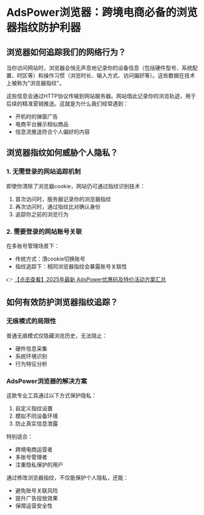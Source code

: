 # AdsPower浏览器：跨境电商必备的浏览器指纹防护利器

## 浏览器如何追踪我们的网络行为？

当你访问网站时，浏览器会悄无声息地记录你的设备信息（包括硬件型号、系统配置、时区等）和操作习惯（浏览时长、输入方式、访问偏好等）。这些数据在技术上被称为"浏览器指纹"。

这些信息会通过HTTP协议传输到网站服务器。网站借此记录你的浏览轨迹，用于后续的精准营销推送。这就是为什么我们经常遇到：
- 开机时的弹窗广告
- 电商平台展示相似商品
- 信息流推送符合个人偏好的内容

## 浏览器指纹如何威胁个人隐私？

### 1. 无需登录的网站追踪机制

即使你清除了浏览器cookie，网站仍可通过指纹识别技术：
1. 首次访问时，服务器记录你的浏览器指纹
2. 再次访问时，通过指纹比对确认身份
3. 追踪你之前的浏览行为

### 2. 需要登录的网站账号关联

在多账号管理场景下：
- 传统方式：清cookie切换账号
- 指纹追踪下：相同浏览器指纹会暴露账号关联性

👉 [【点击查看】2025年最新 AdsPower优惠码及特价活动方案汇总](https://bit.ly/adspower_free)

## 如何有效防护浏览器指纹追踪？

### 无痕模式的局限性

普通无痕模式仅隐藏浏览历史，无法阻止：
- 硬件信息采集
- 系统环境识别
- 行为特征分析

### AdsPower浏览器的解决方案

这款专业工具通过以下方式保护隐私：
1. 自定义指纹设置
2. 模拟不同设备环境
3. 防止真实信息泄露

特别适合：
- 跨境电商运营者
- 多账号管理者
- 注重隐私保护的用户

通过修改浏览器指纹，不仅能保护个人隐私，还能：
- 避免账号关联风险
- 提升广告投放效果
- 保障运营安全性